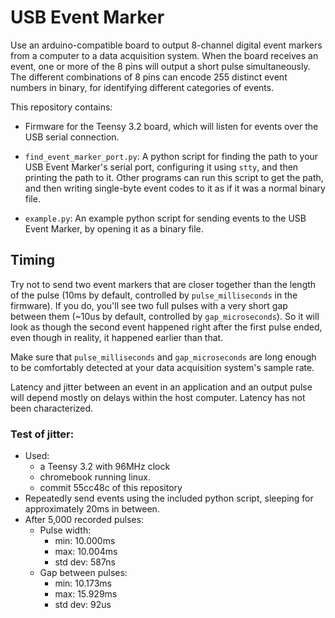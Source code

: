 # USB Event Marker

Use an arduino-compatible board to output 8-channel digital event markers from a computer to a data acquisition system. When the board receives an event, one or more of the 8 pins will output a short pulse simultaneously. The different combinations of 8 pins can encode 255 distinct event numbers in binary, for identifying different categories of events.


This repository contains:

* Firmware for the Teensy 3.2 board, which will listen for events over the USB serial connection. 

* `find_event_marker_port.py`: A python script for finding the path to your USB Event Marker's serial port, configuring it using `stty`, and then printing the path to it. Other programs can run this script to get the path, and then writing single-byte event codes to it as if it was a normal binary file. 

* `example.py`:  An example python script for sending events to the USB Event Marker, by opening it as a binary file. 

## Timing

Try not to send two event markers that are closer together than the length of the pulse (10ms by default, controlled by `pulse_milliseconds` in the firmware). If you do, you'll see two full pulses with a very short gap between them (~10us by default, controlled by `gap_microseconds`). So it will look as though the second event happened right after the first pulse ended, even though in reality, it happened earlier than that.

Make sure that `pulse_milliseconds` and `gap_microseconds` are long enough to be comfortably detected at your data acquisition system's sample rate.

Latency and jitter between an event in an application and an output pulse will depend mostly on delays within the host computer. Latency has not been characterized. 

### Test of jitter: 

* Used: 
    - a Teensy 3.2 with 96MHz clock
    - chromebook running linux.
    - commit 55cc48c of this repository
* Repeatedly send events using the included python script, sleeping for approximately 20ms in between. 
* After 5,000 recorded pulses:
    - Pulse width: 
        - min: 10.000ms
        - max: 10.004ms
        - std dev: 587ns
    - Gap between pulses: 
        - min: 10.173ms
        - max: 15.929ms
        - std dev: 92us

